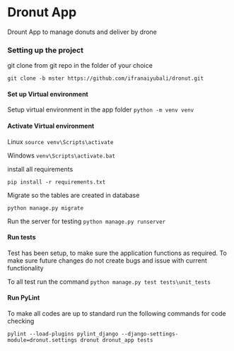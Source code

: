 # Dronut App
Drount App to manage donuts and deliver by drone

### Setting up the project
git clone from git repo in the folder of your choice

`git clone -b mster https://github.com/ifranaiyubali/dronut.git`

 #### Set up Virtual environment
 Setup virtual environment in the app folder
 `python -m venv venv`
 

 #### Activate Virtual environment

Linux 
 `source venv\Scripts\activate`
 
Windows 
 `venv\Scripts\activate.bat`

install all requirements

 `pip install -r requirements.txt`
 
 Migrate so the tables are created in database
 
 `python manage.py migrate`
 
 Run the server for testing
 `python manage.py runserver`
 

 
 #### Run tests
Test has been setup, to make sure the application functions as required. To make sure future changes do not create bugs and 
issue with current functionality 

To all test run the command `python manage.py test tests\unit_tests`

 #### Run PyLint
 To make all codes are up to standard run the following commands for code checking
 
 `pylint --load-plugins pylint_django --django-settings-module=dronut.settings dronut dronut_app tests`